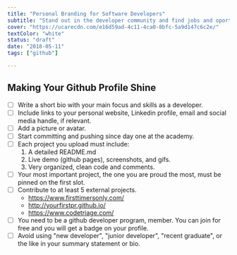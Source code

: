 ```yaml
---
title: "Personal Branding for Software Developers"
subtitle: "Stand out in the developer community and find jobs and oportunities with an excellent online presence"
cover: "https://ucarecdn.com/e16d59ad-4c11-4ca0-8bfc-5a9d147c6c2e/"
textColor: "white"
status: "draft"
date: "2018-05-11"
tags: ["github"]

---
```

## Making Your Github Profile Shine

- [ ] Write a short bio with your main focus and skills as a developer.
- [ ] Include links to your personal website, Linkedin profile, email and social media handle, if relevant.
- [ ] Add a picture or avatar.
- [ ] Start committing and pushing since day one at the academy.
- [ ] Each project you upload must include:
    1. A detailed README.md
    2. Live demo (github pages), screenshots, and gifs.
    3. Very organized, clean code and comments.
- [ ] Your most important project, the one you are proud the most, must be pinned on the first slot.
- [ ] Contribute to at least 5 external projects.
    - https://www.firsttimersonly.com/
    - http://yourfirstpr.github.io/
    - https://www.codetriage.com/
- [ ] You need to be a github developer program, member. You can join for free and you will get a badge on your profile.
- [ ] Avoid using  "new developer", "junior developer", "recent graduate", or the like in your summary statement or bio.
<!--stackedit_data:
eyJoaXN0b3J5IjpbLTE0NTI1Mjg1MDFdfQ==
-->
